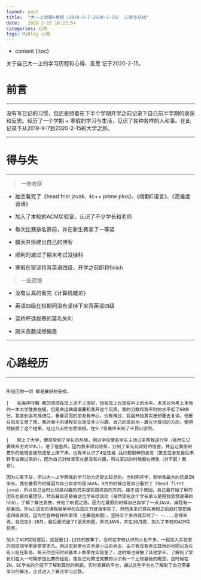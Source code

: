 ```yaml
---
layout: post
title:  "大一上学期+寒假（2019-9-7-2020-2-15） 心得与总结"
date:   2020-2-15 16:22:54
categories: 心得
tags: MyBlog 心得
---
```


* content
{:toc}

关于自己大一上的学习历程和心得、反思 记于2020-2-15。






# 前言

---

没有写日记的习惯，但还是想着在下半个学期开学之前记录下自己前半学期的收获和反思。经历了一个学期 + 寒假的学习与生活，见识了各种各样的人和事。在此记录下从2019-9-7到2020-2-15的大学之旅。

---

# 得与失

---

> 一些收获

* 抽空看完了《head frist java》、《c++ prime plus》、《嗨翻C语言》、《高难度谈话》

* 加入了本校的ACM实验室，认识了不少学长和老师

* 每次比赛排名靠前，并在新生赛拿了一等奖

* 摸索并搭建出自己的博客

* 顺利的渡过了期末考试没挂科

* 寒假在家坚持背英语四级，开学之前即将finish

> 一些遗憾

* 没有认真的看完《计算机概论》

* 英语四级在校期间没有坚持下来背英语四级

* 蓝桥杯选拔赛的莫名失利

* 期末高数成绩偏差

---

# 心路经历

---

```

所经历的一切 都是最好的安排。

|   在高中时期 我的成绩在班上谈不上很好，但在班上也是在中上的水平。本来以为考上本地的一本大学胜券在握，但是命运缺偏偏要和我开这个玩笑。我的分数和我平时的水平低了60多分，我拿到高考成绩后，看着周围的朋友有开心，也有难过，我最开始其实是想要去复读。但是在后来又想了想，我对高中的课程实在是没多少兴趣，自己的意向也一直在计算机的方向，便坦然接受了这个结果。经过几天的志愿填报。在9-7号最终来到了平顶山学院。

|   刚上了大学，便感受到了学长的热情。刚进学校便有学长主动过来帮我提行李（虽然忘记要联系方式hhh、）。进了宿舍后，因为我来得比较早，分到了采光比较好的宿舍，并且让我感到意外的是宿舍居然还是上床下桌。也有幸认识了4位性格 品行都很棒的舍友（第五位舍友是后来转专业搬过来的）。因为自己对体育实在是没有兴趣，所以军训的时候都在摸鱼（对不起！教官）。

因为心有不甘，所以大一上学期我的学习动力还是比较足的。当时刚开学，影响我最大的还是ZN学长。我在暑假的时候因为自己自学的是JAVA，9月的时候也是自己看完了《head first java》，所以自己当时比较感兴趣的其实是实践项目的方向。由于这个原因，自己最开始了解的团队也是向量团队。然后最后还是被这位学长给说动（虽然现在这个学长承认是把我忽悠进来的hhh），了解了算法竞赛，开始了刷题之路。因为在暑假的时候自己自学了一点JAVA，编程有一些基础，所以C语言的课程就早早的在国庆节就自学完了。然而本来打算在寒假之前就打算把英语四级背完，因为忙各种各样的事情（主要是刷题），坚持半个多月就弃坑了- -....总得来说，自己在9-10月，最后是沉迷了C语言刷题，弃坑JAVA，并在10月底，加入了本校的ACM实验室。

加入了ACM实验室后，这就是11-12月的故事了。当时在学校认识的人也不多，一起加入实验室的同班同学更是寥寥无几。刚进实验室也完全是小白的状态，由于我没有参加其他的社团以及在班上担任职务，每天的空闲时间基本上都呆在实验室了。这时候也接触了其他学长，了解到了学长们在大一时期参加比赛的经验，使自己对算法竞赛的认识有一个比较基础的概念。这时候在ZN、SC学长的介绍下了解到其他的刷题、实时竞赛的平台，通过这些平台也了解到了自己需要学习的算法，正式进入了算法学习之路。

```

